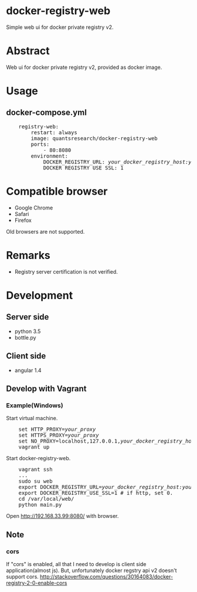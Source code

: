 # docker-registry-web
Simple web ui for docker private registry v2.

# Abstract
Web ui for docker private registry v2, provided as docker image.

# Usage

## docker-compose.yml
<pre>
    registry-web:
        restart: always
        image: quantsresearch/docker-registry-web
        ports:
            - 80:8080
        environment:
            DOCKER_REGISTRY_URL: <i>your_docker_registry_host:your_docker_registry_port</i>
            DOCKER_REGISTRY_USE_SSL: 1
</pre>

# Compatible browser
* Google Chrome
* Safari
* Firefox

Old browsers are not supported.

# Remarks
* Registry server certification is not verified.


# Development

## Server side
* python 3.5
* bottle.py

## Client side
* angular 1.4

## Develop with Vagrant

### Example(Windows)

Start virtual machine.
<pre>
    set HTTP_PROXY=<i>your_proxy</i>
    set HTTPS_PROXY=<i>your_proxy</i>
    set NO_PROXY=localhost,127.0.0.1,<i>your_docker_registry_host(if your docker registry server exists behind proxy)</i>
    vagrant up
</pre>

Start docker-registry-web.
<pre>
    vagrant ssh
    ...
    sudo su web
    export DOCKER_REGISTRY_URL=<i>your_docker_registry_host:your_docker_registry_port</i>
    export DOCKER_REGISTRY_USE_SSL=1 # if http, set 0.
    cd /var/local/web/
    python main.py
</pre>
Open http://192.168.33.99:8080/ with browser.
    
## Note

### cors
If "cors" is enabled, all that I need to develop is client side application(almost js).
But, unfortunately docker regstry api v2 doesn't support cors.
http://stackoverflow.com/questions/30164083/docker-registry-2-0-enable-cors

